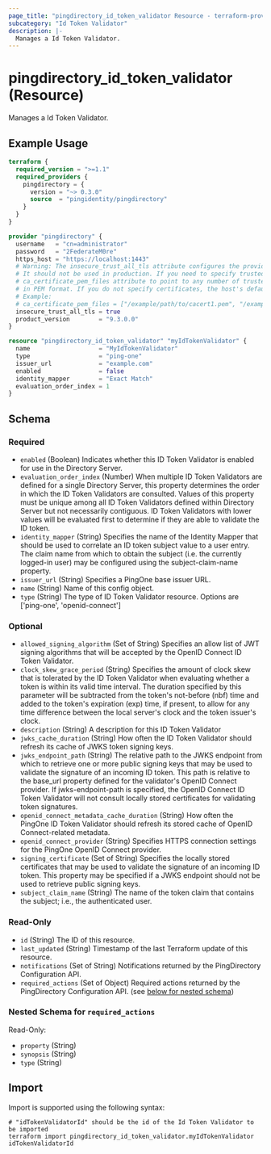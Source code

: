 ```yaml
---
page_title: "pingdirectory_id_token_validator Resource - terraform-provider-pingdirectory"
subcategory: "Id Token Validator"
description: |-
  Manages a Id Token Validator.
---
```


# pingdirectory_id_token_validator (Resource)

Manages a Id Token Validator.

## Example Usage

```terraform
terraform {
  required_version = ">=1.1"
  required_providers {
    pingdirectory = {
      version = "~> 0.3.0"
      source  = "pingidentity/pingdirectory"
    }
  }
}

provider "pingdirectory" {
  username   = "cn=administrator"
  password   = "2FederateM0re"
  https_host = "https://localhost:1443"
  # Warning: The insecure_trust_all_tls attribute configures the provider to trust any certificate presented by the PingDirectory server.
  # It should not be used in production. If you need to specify trusted CA certificates, use the
  # ca_certificate_pem_files attribute to point to any number of trusted CA certificate files
  # in PEM format. If you do not specify certificates, the host's default root CA set will be used.
  # Example:
  # ca_certificate_pem_files = ["/example/path/to/cacert1.pem", "/example/path/to/cacert2.pem"]
  insecure_trust_all_tls = true
  product_version        = "9.3.0.0"
}

resource "pingdirectory_id_token_validator" "myIdTokenValidator" {
  name                   = "MyIdTokenValidator"
  type                   = "ping-one"
  issuer_url             = "example.com"
  enabled                = false
  identity_mapper        = "Exact Match"
  evaluation_order_index = 1
}
```

<!-- schema generated by tfplugindocs -->
## Schema

### Required

- `enabled` (Boolean) Indicates whether this ID Token Validator is enabled for use in the Directory Server.
- `evaluation_order_index` (Number) When multiple ID Token Validators are defined for a single Directory Server, this property determines the order in which the ID Token Validators are consulted. Values of this property must be unique among all ID Token Validators defined within Directory Server but not necessarily contiguous. ID Token Validators with lower values will be evaluated first to determine if they are able to validate the ID token.
- `identity_mapper` (String) Specifies the name of the Identity Mapper that should be used to correlate an ID token subject value to a user entry. The claim name from which to obtain the subject (i.e. the currently logged-in user) may be configured using the subject-claim-name property.
- `issuer_url` (String) Specifies a PingOne base issuer URL.
- `name` (String) Name of this config object.
- `type` (String) The type of ID Token Validator resource. Options are ['ping-one', 'openid-connect']

### Optional

- `allowed_signing_algorithm` (Set of String) Specifies an allow list of JWT signing algorithms that will be accepted by the OpenID Connect ID Token Validator.
- `clock_skew_grace_period` (String) Specifies the amount of clock skew that is tolerated by the ID Token Validator when evaluating whether a token is within its valid time interval. The duration specified by this parameter will be subtracted from the token's not-before (nbf) time and added to the token's expiration (exp) time, if present, to allow for any time difference between the local server's clock and the token issuer's clock.
- `description` (String) A description for this ID Token Validator
- `jwks_cache_duration` (String) How often the ID Token Validator should refresh its cache of JWKS token signing keys.
- `jwks_endpoint_path` (String) The relative path to the JWKS endpoint from which to retrieve one or more public signing keys that may be used to validate the signature of an incoming ID token. This path is relative to the base_url property defined for the validator's OpenID Connect provider. If jwks-endpoint-path is specified, the OpenID Connect ID Token Validator will not consult locally stored certificates for validating token signatures.
- `openid_connect_metadata_cache_duration` (String) How often the PingOne ID Token Validator should refresh its stored cache of OpenID Connect-related metadata.
- `openid_connect_provider` (String) Specifies HTTPS connection settings for the PingOne OpenID Connect provider.
- `signing_certificate` (Set of String) Specifies the locally stored certificates that may be used to validate the signature of an incoming ID token. This property may be specified if a JWKS endpoint should not be used to retrieve public signing keys.
- `subject_claim_name` (String) The name of the token claim that contains the subject; i.e., the authenticated user.

### Read-Only

- `id` (String) The ID of this resource.
- `last_updated` (String) Timestamp of the last Terraform update of this resource.
- `notifications` (Set of String) Notifications returned by the PingDirectory Configuration API.
- `required_actions` (Set of Object) Required actions returned by the PingDirectory Configuration API. (see [below for nested schema](#nestedatt--required_actions))

<a id="nestedatt--required_actions"></a>
### Nested Schema for `required_actions`

Read-Only:

- `property` (String)
- `synopsis` (String)
- `type` (String)

## Import

Import is supported using the following syntax:

```shell
# "idTokenValidatorId" should be the id of the Id Token Validator to be imported
terraform import pingdirectory_id_token_validator.myIdTokenValidator idTokenValidatorId
```

